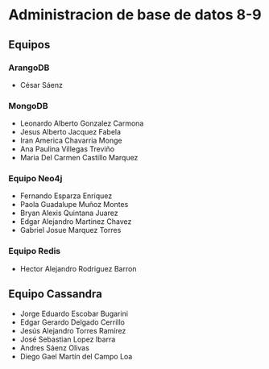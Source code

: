 # Administracion de base de datos 8-9

## Equipos

### ArangoDB

* César Sáenz

### MongoDB

* Leonardo Alberto Gonzalez Carmona
* Jesus Alberto Jacquez Fabela
* Iran America Chavarria Monge
* Ana Paulina Villegas Treviño
* Maria Del Carmen Castillo Marquez

### Equipo Neo4j

* Fernando Esparza Enriquez
* Paola Guadalupe Muñoz Montes
* Bryan Alexis Quintana Juarez
* Edgar Alejandro Martinez Chavez
* Gabriel Josue Marquez Torres

### Equipo Redis

* Hector Alejandro Rodriguez Barron

## Equipo Cassandra

* Jorge Eduardo Escobar Bugarini
* Edgar Gerardo Delgado Cerrillo
* Jesús Alejandro Torres Ramírez
* José Sebastian Lopez Ibarra
* Andres Sáenz Olivas
* Diego Gael Martín del Campo Loa
